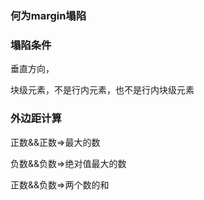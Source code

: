 ### 何为margin塌陷



### 塌陷条件

垂直方向，

块级元素，不是行内元素，也不是行内块级元素

### 外边距计算

正数&&正数=>最大的数

负数&&负数=>绝对值最大的数

正数&&负数=>两个数的和